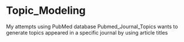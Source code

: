 # Topic_Modeling
My attempts using PubMed database 
Pubmed_Journal_Topics wants to generate topics appeared in a specific journal by using article titles
